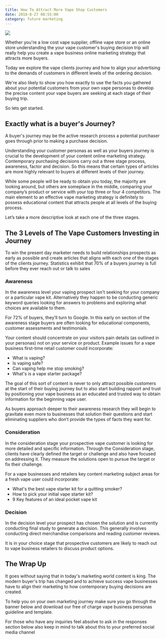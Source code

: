 ```yaml
---
title: How To Attract More Vape Shop Customers
date: 2018-8-27 08:55:00
category: future marketing
---
```


![](/images/6.jpg)

Whether you're a low cost vape supplier, offline vape store or an online store understanding the your vape customer's buying decision trip will really help you create a vape business online marketing strategy that attracts more buyers.

Today we explore the vape clients journey and how to align your advertising to the demands of customers in different levels of the ordering decision.

<!-- more -->

We're also likely to show you how exactly to use the facts you gathered about your potential customers from your own vape personas to develop the precise content your vape buyers are seeking at each stage of their buying trip.

So lets get started.

## Exactly what is a buyer's Journey?

A buyer's journey may be the active research process a potential purchaser goes through prior to making a purchase decision.

Understanding your customer personas as well as your buyers journey is crucial to the development of your content online marketing strategy. Contemporary purchasing decisions carry out a three stage process, awareness, factor and decision. So this means that certain types of articles are more highly relevant to buyers at different levels of their journey.

While some people will be ready to obtain you today, the majority are looking around, but others are someplace in the middle, comparing your company’s product or service with your top three or four 4 competitors. The main element to an effective vape marketing strategy is definitely to possess educational content that attracts people at all levels of the buying process.

Let’s take a more descriptive look at each one of the three stages.

## The 3 Levels of The Vape Customers Investing in Journey

To win the present day marketer needs to build relationships prospects as early as possible and create articles that aligns with each one of the stages of the clients journey. Statistics exhibit that 70% of a buyers journey is full before they ever reach out or talk to sales

### Awareness

In the awareness level your vaping prospect isn't seeking for your company or a particular vape kit. Alternatively they happen to be conducting generic keyword queries looking for answers to problems and exploring what choices are available to them.

For 72% of buyers, they’ll turn to Google. In this early on section of the awareness stage buyers are often looking for educational components, customer assessments and testimonials.

Your content should concentrate on your visitors pain details (as outlined in your personas) not on your service or product. Example issues for a vape business first-time retail customer could incorporate:

 - What is vaping?
 - Is vaping safe?
 - Can vaping help me stop smoking?
 - What's is a vape starter package?

The goal of this sort of content is never to only attract possible customers at the start of their buying journey but to also start building rapport and trust by positioning your vape business as an educated and trusted way to obtain information for the beginning vape user.

As buyers approach deeper to their awareness research they will begin to gravitate even more to businesses that solution their questions and start eliminating suppliers who don’t provide the types of facts they want for.

### Consideration

In the consideration stage your prospective vape customer is looking for more detailed and specific information. Through the Consideration stage, clients have clearly defined the target or challenge and also have focused on addressing it. They measure the solutions open to pursue the target or fix their challenge.

For a vape businesses and retailers key content marketing subject areas for a fresh vape user could incorporate:

 - What's the best vape starter kit for a quitting smoker?
 - How to pick your initial vape starter kit?
 - 9 Key features of an ideal pocket vape kit

### Decision 

In the decision level your prospect has chosen the solution and is currently conducting final study to generate a decision. This generally involves conducting direct merchandise comparisons and reading customer reviews.

It is in your choice stage that prospective customers are likely to reach out to vape business retailers to discuss product options. 

## The Wrap Up

It goes without saying that in today's marketing world content is king. The modern buyer's trip has changed and to achieve success vape businesses have to align their marketing to how contemporary buying decisions are created. 

To help you on your own marketing journey make sure you go through the banner below and download our free of charge vape business personas guideline and template.

For those who have any inquiries feel absolve to ask in the responses section below also keep in mind to talk about this to your preferred social media channel
